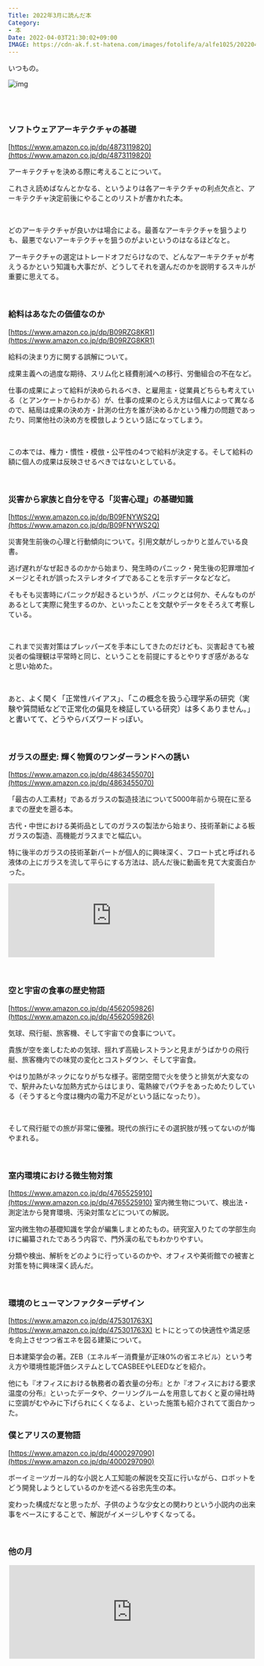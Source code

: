 ```yaml
---
Title: 2022年3月に読んだ本
Category:
- 本
Date: 2022-04-03T21:30:02+09:00
IMAGE: https://cdn-ak.f.st-hatena.com/images/fotolife/a/alfe1025/20220403/20220403212850.jpg
---
```



いつもの。

![img](https://cdn-ak.f.st-hatena.com/images/fotolife/a/alfe1025/20220403/20220403212850.jpg)

<br /><br />

### ソフトウェアアーキテクチャの基礎

[https://www.amazon.co.jp/dp/4873119820](https://www.amazon.co.jp/dp/4873119820)

アーキテクチャを決める際に考えることについて。

これさえ読めばなんとかなる、というよりは各アーキテクチャの利点欠点と、アーキテクチャ決定前後にやることのリストが書かれた本。

 

どのアーキテクチャが良いかは場合による。最善なアーキテクチャを狙うよりも、最悪でないアーキテクチャを狙うのがよいというのはなるほどなと。

アーキテクチャの選定はトレードオフだらけなので、どんなアーキテクチャが考えうるかという知識も大事だが、どうしてそれを選んだのかを説明するスキルが重要に思えてる。

 

### 給料はあなたの価値なのか

[https://www.amazon.co.jp/dp/B09RZG8KR1](https://www.amazon.co.jp/dp/B09RZG8KR1)

給料の決まり方に関する誤解について。

成果主義への過度な期待、スリム化と経費削減への移行、労働組合の不在など。

仕事の成果によって給料が決められるべき、と雇用主・従業員どちらも考えている（とアンケートからわかる）が、仕事の成果のとらえ方は個人によって異なるので、結局は成果の決め方・計測の仕方を誰が決めるかという権力の問題であったり、同業他社の決め方を模倣しようという話になってしまう。

 

この本では、権力・慣性・模倣・公平性の4つで給料が決定する。そして給料の額に個人の成果は反映させるべきではないとしている。

 

### 災害から家族と自分を守る「災害心理」の基礎知識　

[https://www.amazon.co.jp/dp/B09FNYWS2Q](https://www.amazon.co.jp/dp/B09FNYWS2Q)

災害発生前後の心理と行動傾向について。引用文献がしっかりと並んでいる良書。

逃げ遅れがなぜ起きるのかから始まり、発生時のパニック・発生後の犯罪増加イメージとそれが誤ったステレオタイプであることを示すデータなどなど。

そもそも災害時にパニックが起きるというが、パニックとは何か、そんなものがあるとして実際に発生するのか、といったことを文献やデータをそろえて考察している。

 

これまで災害対策はプレッパーズを手本にしてきたのだけども、災害起きても被災者の倫理観は平常時と同じ、ということを前提にするとやりすぎ感があるなと思い始めた。

 

あと、<span style="color: #0f1419; font-family: 'Segoe UI', Meiryo, system-ui, -apple-system, BlinkMacSystemFont, sans-serif; font-size: 15px; font-style: normal; font-variant-ligatures: normal; font-variant-caps: normal; font-weight: 400; letter-spacing: normal; orphans: 2; text-align: start; text-indent: 0px; text-transform: none; white-space: pre-wrap; widows: 2; word-spacing: 0px; -webkit-text-stroke-width: 0px; background-color: #ffffff; text-decoration-thickness: initial; text-decoration-style: initial; text-decoration-color: initial; display: inline !important; float: none;">よく聞く</span><span style="color: #0f1419; font-family: 'Segoe UI', Meiryo, system-ui, -apple-system, BlinkMacSystemFont, sans-serif; font-size: 15px; font-style: normal; font-variant-ligatures: normal; font-variant-caps: normal; font-weight: 400; letter-spacing: normal; orphans: 2; text-align: start; text-indent: 0px; text-transform: none; white-space: pre-wrap; widows: 2; word-spacing: 0px; -webkit-text-stroke-width: 0px; background-color: #ffffff; text-decoration-thickness: initial; text-decoration-style: initial; text-decoration-color: initial; display: inline !important; float: none;">「正常性バイアス」、「この概念を扱う心理学系の研究（実験や質問紙などで正常化の偏見を検証している研究）は多くありません。」と書いてて、どうやらバズワードっぽい。</span>

 

### ガラスの歴史: 輝く物質のワンダーランドへの誘い

[https://www.amazon.co.jp/dp/4863455070](https://www.amazon.co.jp/dp/4863455070)

「最古の人工素材」であるガラスの製造技法について5000年前から現在に至るまでの歴史を遡る本。

古代・中世における美術品としてのガラスの製法から始まり、技術革新による板ガラスの製造、高機能ガラスまでと幅広い。

特に後半のガラスの技術革新パートが個人的に興味深く、フロート式と呼ばれる液体の上にガラスを流して平らにする方法は、読んだ後に動画を見て大変面白かった。

<iframe width="420" src="https://www.youtube.com/embed/xQ3JoazudgY?feature=oembed" frameborder="0" allow="accelerometer; autoplay; clipboard-write; encrypted-media; gyroscope; picture-in-picture" allowfullscreen=""></iframe>

 

### 空と宇宙の食事の歴史物語

[https://www.amazon.co.jp/dp/4562059826](https://www.amazon.co.jp/dp/4562059826)

気球、飛行艇、旅客機、そして宇宙での食事について。

貴族が空を楽しむための気球、揺れず高級レストランと見まがうばかりの飛行艇、旅客機内での味覚の変化とコストダウン、そして宇宙食。

やはり加熱がネックになりがちな様子。密閉空間で火を使うと排気が大変なので、駅弁みたいな加熱方式からはじまり、電熱線でパウチをあっためたりしている（そうすると今度は機内の電力不足がという話になったり）。

 

そして飛行艇での旅が非常に優雅。現代の旅行にその選択肢が残ってないのが悔やまれる。

 

### 室内環境における微生物対策

[https://www.amazon.co.jp/dp/4765525910](https://www.amazon.co.jp/dp/4765525910)
室内微生物について、検出法・測定法から発育環境、汚染対策などについての解説。

室内微生物の基礎知識を学会が編集しまとめたもの。研究室入りたての学部生向けに編纂されたであろう内容で、門外漢の私でもわかりやすい。

分類や検出、解析をどのように行っているのかや、オフィスや美術館での被害と対策を特に興味深く読んだ。

 

### 環境のヒューマンファクターデザイン

[https://www.amazon.co.jp/dp/475301763X](https://www.amazon.co.jp/dp/475301763X)
ヒトにとっての快適性や満足感を向上させつつ省エネを図る建築について。

日本建築学会の著。ZEB（エネルギー消費量が正味0%の省エネビル）という考え方や環境性能評価システムとしてCASBEEやLEEDなどを紹介。

他にも『オフィスにおける執務者の着衣量の分布』とか『オフィスにおける要求温度の分布』といったデータや、クーリングルームを用意しておくと夏の帰社時に空調がむやみに下げられにくくなるよ、といった施策も紹介されてて面白かった。

### 僕とアリスの夏物語

[https://www.amazon.co.jp/dp/4000297090](https://www.amazon.co.jp/dp/4000297090)

ボーイミーツガール的な小説と人工知能の解説を交互に行いながら、ロボットをどう開発しようとしているのかを述べる谷忠先生の本。

変わった構成だなと思ったが、子供のような少女との関わりという小説内の出来事をベースにすることで、解説がイメージしやすくなってる。

 

### 他の月


<iframe src="https://hatenablog-parts.com/embed?url=https%3A%2F%2Fblog.alfebelow.com%2Fentry%2F2022%2F03%2F01%2F2022%25E5%25B9%25B42%25E6%259C%2588%25E3%2581%25AB%25E8%25AA%25AD%25E3%2582%2593%25E3%2581%25A0%25E6%259C%25AC" title="2022年2月に読んだ本 - FUN YOU BLOG" class="embed-card embed-blogcard" scrolling="no" frameborder="0" style="display: block; width: 100%; height: 190px; max-width: 500px; margin: auto;"></iframe>

 
